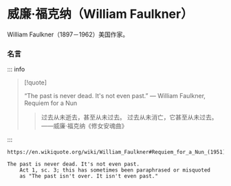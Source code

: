 # 威廉·福克纳（William Faulkner）

William Faulkner（1897－1962）美国作家。

### 名言

::: info

> [!quote]
>
> “The past is never dead. It's not even past.”
> ― William Faulkner, Requiem for a Nun
>
> > 过去从未逝去，甚至从未过去。
> > 过去从未消亡，它甚至从未过去。
> > ——威廉·福克纳《修女安魂曲》

:::

```
https://en.wikiquote.org/wiki/William_Faulkner#Requiem_for_a_Nun_(1951)

The past is never dead. It's not even past.
    Act 1, sc. 3; this has sometimes been paraphrased or misquoted 
    as "The past isn't over. It isn't even past."
```
